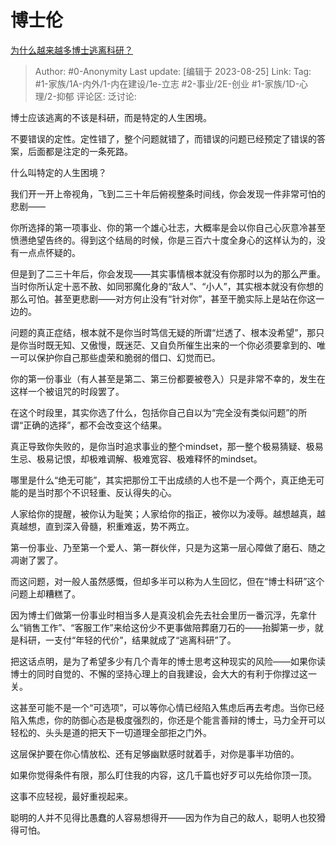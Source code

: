 # 博士伦
[为什么越来越多博士逃离科研？](https://www.zhihu.com/question/291597382/answer/3181365568)

> Author: #0-Anonymity
> Last update: [编辑于 2023-08-25]
> Link:
> Tag: #1-家族/1A-内外/1-内在建设/1e-立志 #2-事业/2E-创业 #1-家族/1D-心理/2-抑郁 
> 评论区:
> 泛讨论:

博士应该逃离的不该是科研，而是特定的人生困境。

不要错误的定性。定性错了，整个问题就错了，而错误的问题已经预定了错误的答案，后面都是注定的一条死路。

什么叫特定的人生困境？

我们开一开上帝视角，飞到二三十年后俯视整条时间线，你会发现一件非常可怕的悲剧——

你所选择的第一项事业、你的第一个雄心壮志，大概率是会以你自己心灰意冷甚至愤懑绝望告终的。得到这个结局的时候，你是三百六十度全身心的这样认为的，没有一点点怀疑的。

但是到了二三十年后，你会发现——其实事情根本就没有你那时以为的那么严重。当时你所认定十恶不赦、如同邪魔化身的“敌人”、“小人”，其实根本就没有你想的那么可怕。甚至更悲剧——对方何止没有“针对你”，甚至干脆实际上是站在你这一边的。

问题的真正症结，根本就不是你当时笃信无疑的所谓“烂透了、根本没希望”，那只是你当时既无知、又傲慢，既迷茫、又自负所催生出来的一个你必须要拿到的、唯一可以保护你自己那些虚荣和脆弱的借口、幻觉而已。

你的第一份事业（有人甚至是第二、第三份都要被卷入）只是非常不幸的，发生在这样一个被诅咒的时段罢了。

在这个时段里，其实你选了什么，包括你自己自以为“完全没有类似问题”的所谓“正确的选择”，都不会改变这个结果。

真正导致你失败的，是你当时追求事业的整个mindset，那一整个极易猜疑、极易生忌、极易记恨，却极难调解、极难宽容、极难释怀的mindset。

哪里是什么“绝无可能”，其实把那份工干出成绩的人也不是一个两个，真正绝无可能的是当时那个不识轻重、反认得失的心。

人家给你的提醒，被你认为耻笑；人家给你的指正，被你以为凌辱。越想越真，越真越想，直到深入骨髓，积重难返，势不两立。

第一份事业、乃至第一个爱人、第一群伙伴，只是为这第一层心障做了磨石、随之凋谢了罢了。

而这问题，对一般人虽然感慨，但却多半可以称为人生回忆，但在“博士科研”这个问题上却糟糕了。

因为博士们做第一份事业时相当多人是真没机会先去社会里历一番沉浮，先拿什么“销售工作”、“客服工作”来给这份少不更事做陪葬磨刀石的——抬脚第一步，就是科研，一支付“年轻的代价”，结果就成了“逃离科研”了。

把这话点明，是为了希望多少有几个青年的博士思考这种现实的风险——如果你读博士的同时自觉的、不懈的坚持心理上的自我建设，会大大的有利于你撑过这一关。

这甚至可能不是一个“可选项”，可以等你心情已经陷入焦虑后再去考虑。当你已经陷入焦虑，你的防御心态是极度强烈的，你还是个能言善辩的博士，马力全开可以轻松的、头头是道的把天下一切道理全部拒之门外。

这层保护要在你心情放松、还有足够幽默感时就着手，对你是事半功倍的。

如果你觉得条件有限，那么盯住我的内容，这几千篇也好歹可以先给你顶一顶。

这事不应轻视，最好重视起来。

聪明的人并不见得比愚蠢的人容易想得开——因为作为自己的敌人，聪明人也狡猾得可怕。